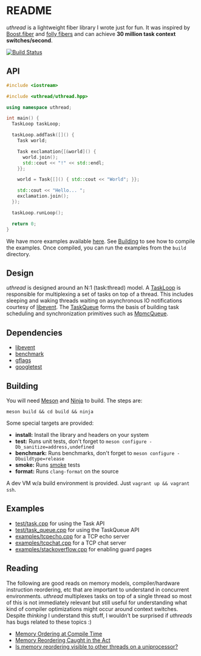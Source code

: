 # README

*uthread* is a lightweight fiber library I wrote just for fun. It was inspired by [Boost.fiber](https://github.com/boostorg/fiber) and [folly fibers](https://github.com/facebook/folly/tree/master/folly/fibers) and can achieve **30 million task context switches/second**.

[![Build Status](https://travis-ci.com/andreimaximov/uthread.svg?branch=master)](https://travis-ci.com/andreimaximov/uthread)

## API

```cpp
#include <iostream>

#include <uthread/uthread.hpp>

using namespace uthread;

int main() {
  TaskLoop taskLoop;

  taskLoop.addTask([]() {
    Task world;

    Task exclamation{[&world]() {
      world.join();
      std::cout << "!" << std::endl;
    }};

    world = Task{[]() { std::cout << "World"; }};

    std::cout << "Hello... ";
    exclamation.join();
  });

  taskLoop.runLoop();

  return 0;
}
```

We have more examples available [here](examples). See [Building](#building) to see how to compile the examples. Once compiled, you can run the examples from the `build` directory.

## Design

*uthread* is designed around an N:1 (task:thread) model. A [TaskLoop](include/uthread/task_loop.hpp) is responsible for multiplexing a set of tasks on top of a thread. This includes sleeping and waking threads waiting on asynchronous IO notifications courtesy of [libevent](https://github.com/libevent). The [TaskQueue](include/uthread/task_queue.hpp) forms the basis of building task scheduling and synchronization primitives such as [MpmcQueue](include/uthread/mpmc_queue.hpp).

## Dependencies

- [libevent](https://github.com/libevent/libevent)
- [benchmark](https://github.com/google/benchmark)
- [gflags](https://github.com/gflags/gflags)
- [googletest](https://github.com/google/googletest)

## Building

You will need [Meson](http://mesonbuild.com/) and [Ninja](https://ninja-build.org/) to build. The steps are:

```
meson build && cd build && ninja
```

Some special targets are provided:

- **install:** Install the library and headers on your system
- **test:** Runs unit tests, don't forget to `meson configure -Db_sanitize=address,undefined`
- **benchmark:** Runs benchmarks, don't forget to `meson configure -Dbuildtype=release`
- **smoke:** Runs [smoke](scripts/smoke.py) tests
- **format:** Runs `clang-format` on the source

A dev VM w/a build environment is provided. Just `vagrant up && vagrant ssh`.

## Examples

- [test/task.cpp](test/task.cpp) for using the Task API
- [test/task_queue.cpp](test/task_queue.cpp) for using the TaskQueue API
- [examples/tcpecho.cpp](examples/tcpecho.cpp) for a TCP echo server
- [examples/tcpchat.cpp](examples/tcpchat.cpp) for a TCP chat server
- [examples/stackoverflow.cpp](examples/stackoverflow.cpp) for enabling guard pages

## Reading

The following are good reads on memory models, compiler/hardware instruction reordering, etc that are important to understand in concurrent environments. *uthread* multiplexes tasks on top of a single thread so most of this is not immediately relevant but still useful for understanding what kind of compiler optimizations might occur around context switches. Despite *thinking* I understand this stuff, I wouldn't be surprised if *uthreads* has bugs related to these topics :)

- [Memory Ordering at Compile Time](http://preshing.com/20120625/memory-ordering-at-compile-time/)
- [Memory Reordering Caught in the Act](http://preshing.com/20120515/memory-reordering-caught-in-the-act/)
- [Is memory reordering visible to other threads on a uniprocessor?](https://stackoverflow.com/questions/14182066/is-memory-reordering-visible-to-other-threads-on-a-uniprocessor)

